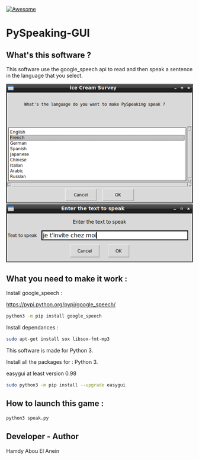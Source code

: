 [![Awesome](https://awesome.re/badge.svg)](https://awesome.re)  

# PySpeaking-GUI

## What's this software ?  

This software use the google_speech api to read and then speak a sentence in the language that you select.   

![Screenshot](screenshot.png)    
![Screenshot](screenshot1.png)    

## What you need to make it work :  


Install google_speech :  

https://pypi.python.org/pypi/google_speech/

```sh
python3 -m pip install google_speech
```
Install dependances :

```sh
sudo apt-get install sox libsox-fmt-mp3
```

This software is made for Python 3.  

Install all the packages for : Python 3.  

easygui at least version 0.98  

```sh
sudo python3 -m pip install --upgrade easygui  
```  


## How to launch this game :  

```sh
python3 speak.py
```  


## Developer - Author  

Hamdy Abou El Anein  


